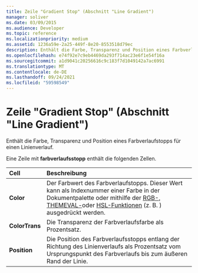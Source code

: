 ```yaml
---
title: Zeile "Gradient Stop" (Abschnitt "Line Gradient")
manager: soliver
ms.date: 03/09/2015
ms.audience: Developer
ms.topic: reference
ms.localizationpriority: medium
ms.assetid: 1236a59e-2a25-449f-8e20-8553518d79ec
description: Enthält die Farbe, Transparenz und Position eines Farbverlaufstopps für einen Linienverlauf.
ms.openlocfilehash: e74f92e7c9eb4469da293f714ac23e6f1e54f16a
ms.sourcegitcommit: a1d9041c20256616c9c183f7d1049142a7ac6991
ms.translationtype: MT
ms.contentlocale: de-DE
ms.lasthandoff: 09/24/2021
ms.locfileid: "59598549"
---
```

# <a name="gradient-stop-row-line-gradient-section"></a>Zeile "Gradient Stop" (Abschnitt "Line Gradient")

Enthält die Farbe, Transparenz und Position eines Farbverlaufstopps für einen Linienverlauf.
  
Eine Zeile mit **farbverlaufsstopp** enthält die folgenden Zellen. 
  
|**Cell**|**Beschreibung**|
|:-----|:-----|
|**Color** <br/> |Der Farbwert des Farbverlaufstopps. Dieser Wert kann als Indexnummer einer Farbe in der Dokumentpalette oder mithilfe der [RGB-,](rgb-function-visioshapesheet.md) [THEMEVAL-](themeval-function.md)oder [HSL-Funktionen](hsl-function.md) (z. B. ) ausgedrückt werden.  <br/> |
|**ColorTrans** <br/> |Die Transparenz der Farbverlaufsfarbe als Prozentsatz.  <br/> |
|**Position** <br/> |Die Position des Farbverlaufsstopps entlang der Richtung des Linienverlaufs als Prozentsatz vom Ursprungspunkt des Farbverlaufs bis zum äußeren Rand der Linie.  <br/> |
   

